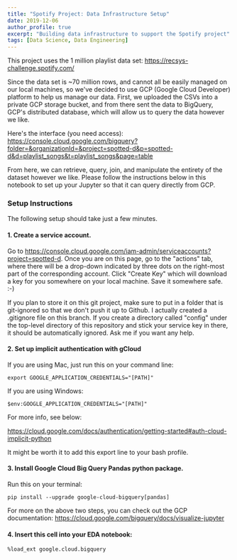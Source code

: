 ```yaml
---
title: "Spotify Project: Data Infrastructure Setup"
date: 2019-12-06
author_profile: true
excerpt: "Building data infrastructure to support the Spotify project"
tags: [Data Science, Data Engineering]
---
```


This project uses the 1 million playlist data set: https://recsys-challenge.spotify.com/

Since the data set is ~70 million rows, and cannot all be easily managed on our local machines, so we've decided to use GCP (Google Cloud Developer) platform to help us manage our data. First, we uploaded the CSVs into a private GCP storage bucket, and from there sent the data to BigQuery, GCP's distributed database, which will allow us to query the data however we like.

Here's the interface (you need access): https://console.cloud.google.com/bigquery?folder=&organizationId=&project=spotted-d&p=spotted-d&d=playlist_songs&t=playlist_songs&page=table

From here, we can retrieve, query, join, and manipulate the entirety of the dataset however we like. Please follow the instructions below in this notebook to set up your Jupyter so that it can query directly from GCP.

### Setup Instructions

The following setup should take just a few minutes.

#### 1. Create a service account. 
Go to https://console.cloud.google.com/iam-admin/serviceaccounts?project=spotted-d. Once you are on this page, go to the "actions" tab, where there will be a drop-down indicated by three dots on the right-most part of the corresponding account. Click "Create Key" which will download a key for you somewhere on your local machine. Save it somewhere safe. :-)  

If you plan to store it on this git project, make sure to put in a folder that is git-ignored so that we don't push it up to Github. I actually created a .gitignore file on this branch. If you create a directory called "config" under the top-level directory of this repository and stick your service key in there, it should be automatically ignored. Ask me if you want any help.

#### 2. Set up implicit authentication with gCloud
If you are using Mac, just run this on your command line:

`export GOOGLE_APPLICATION_CREDENTIALS="[PATH]"`

If you are using Windows:

`$env:GOOGLE_APPLICATION_CREDENTIALS="[PATH]"`

For more info, see below:

https://cloud.google.com/docs/authentication/getting-started#auth-cloud-implicit-python

It might be worth it to add this export line to your bash profile.

#### 3. Install Google Cloud Big Query Pandas python package.

Run this on your terminal:

`pip install --upgrade google-cloud-bigquery[pandas]`

For more on the above two steps, you can check out the GCP documentation: https://cloud.google.com/bigquery/docs/visualize-jupyter

#### 4. Insert this cell into your EDA notebook:
`%load_ext google.cloud.bigquery`